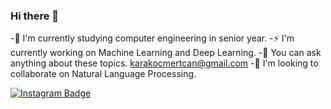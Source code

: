 ### Hi there 👋
-🔭 I'm currently studying computer engineering in senior year.
-⚡ I'm currently working on Machine Learning and Deep Learning.
-💬 You can ask anything about these topics. karakocmertcan@gmail.com
-👯 I'm looking to collaborate on Natural Language Processing.

[![Instagram Badge](https://img.shields.io/badge/-Instagram-C13584?style=flat-quare&labelColor=C13584&logo=instagram&logoColor=white&link=link)](https://instagram.com/mkqberry)
